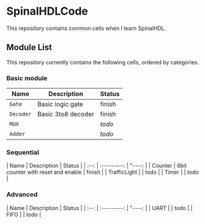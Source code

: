 # SpinalHDLCode
This repository contains common cells when I learn SpinalHDL.

## Module List
This repository currently contains the following cells, ordered by categories.
### Basic module
|           Name          |                     Description                     |    Status    | 
|-------------------------|-----------------------------------------------------|--------------|
| `Gate`                  | Basic logic gate                                    | finish       |
| `Decoder`               | Basic 3to8 decoder                                  | finish       |
| `MUX`                   |                       | *todo*       |
| `Adder`                 |                                   | *todo*       |


### Sequential
| Name         | Description                           | Status |
| :--:         | :---------:                           | "----: |
| Counter      | 8bit counter with reset and enable    | finish |
| TrafficLight |   | todo |
| Timer     |     | todo |

### Advanced
| Name         | Description                           | Status |
| :--:         | :---------:                           | "----: |
| UART |   | todo |
| FIFO     |     | todo |